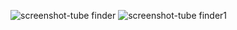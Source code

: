 

![screenshot-tube finder](https://user-images.githubusercontent.com/34423736/43363654-8885d734-9327-11e8-8980-d18179d9d374.png)
![screenshot-tube finder1](https://user-images.githubusercontent.com/34423736/43363655-89d98fd6-9327-11e8-997d-42779f116f06.png)

